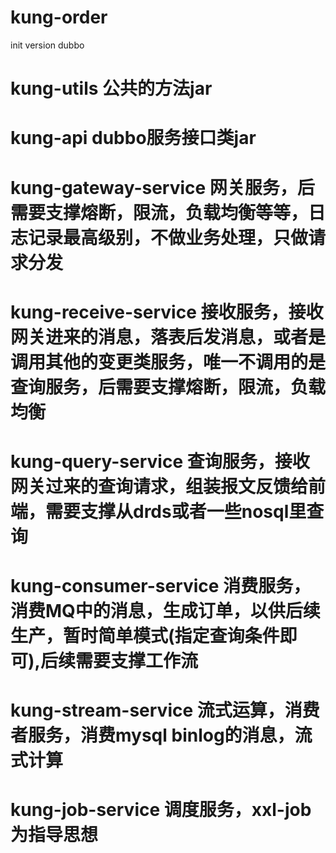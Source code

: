 # kung-order
init version dubbo
# kung-utils 公共的方法jar
# kung-api dubbo服务接口类jar
# kung-gateway-service 网关服务，后需要支撑熔断，限流，负载均衡等等，日志记录最高级别，不做业务处理，只做请求分发
# kung-receive-service 接收服务，接收网关进来的消息，落表后发消息，或者是调用其他的变更类服务，唯一不调用的是查询服务，后需要支撑熔断，限流，负载均衡
# kung-query-service  查询服务，接收网关过来的查询请求，组装报文反馈给前端，需要支撑从drds或者一些nosql里查询
# kung-consumer-service 消费服务，消费MQ中的消息，生成订单，以供后续生产，暂时简单模式(指定查询条件即可),后续需要支撑工作流
# kung-stream-service 流式运算，消费者服务，消费mysql binlog的消息，流式计算
# kung-job-service 调度服务，xxl-job为指导思想
